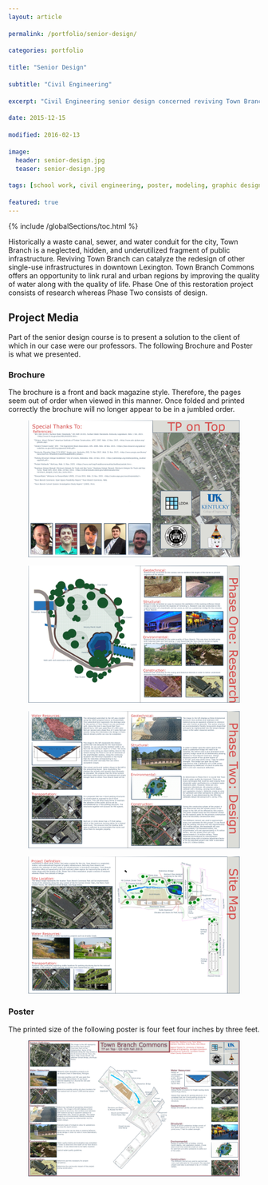 ```yaml
---
layout: article

permalink: /portfolio/senior-design/

categories: portfolio

title: "Senior Design"

subtitle: "Civil Engineering"

excerpt: "Civil Engineering senior design concerned reviving Town Branch Creek. This post documents the journey."

date: 2015-12-15

modified: 2016-02-13

image: 
  header: senior-design.jpg
  teaser: senior-design.jpg

tags: [school work, civil engineering, poster, modeling, graphic design, photoshop]

featured: true
---
```

{% include /globalSections/toc.html %}

Historically a waste canal, sewer, and water conduit for the city, Town Branch is a neglected, hidden, and underutilized fragment of public infrastructure. Reviving Town Branch can catalyze the redesign of other single-use infrastructures in downtown Lexington. Town Branch Commons offers an opportunity to link rural and urban regions by improving the quality of water along with the quality of life. Phase One of this restoration project consists of research whereas Phase Two consists of design.

## Project Media

Part of the senior design course is to present a solution to the client of which in our case were our professors. The following Brochure and Poster is what we presented. 

### Brochure

The brochure is a front and back magazine style. Therefore, the pages seem out of order when viewed in this manner. Once folded and printed correctly the brochure will no longer appear to be in a jumbled order.

<figure class="full">
	<a href="/assets/images/post-senior-design/Brochure Page One.jpg" title="Brochure Page One"><img src="/assets/images/post-senior-design/Brochure Page One.jpg" alt="Brochure Page One" /></a>
</figure>
<figure class="full">
	<a href="/assets/images/post-senior-design/Brochure Page Two.jpg" title="Brochure Page Two"><img src="/assets/images/post-senior-design/Brochure Page Two.jpg" alt="Brochure Page Two" /></a>
</figure>
<figure class="full">
	<a href="/assets/images/post-senior-design/Brochure Page Three.jpg" title="Brochure Page Three"><img src="/assets/images/post-senior-design/Brochure Page Three.jpg" alt="Brochure Page Three" /></a>
</figure>
<figure class="full">
	<a href="/assets/images/post-senior-design/Brochure Page Four.jpg" title="Brochure Page Four"><img src="/assets/images/post-senior-design/Brochure Page Four.jpg" alt="Brochure Page Four" /></a>
</figure>

### Poster

The printed size of the following poster is four feet four inches by three feet.

<figure class="full">
	<a href="/assets/images/post-senior-design/Poster.jpg" title="Poster"><img src="/assets/images/post-senior-design/Poster.jpg" alt="Poster" /></a>
</figure>